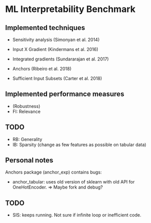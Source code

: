 # ML Interpretability Benchmark
## Implemented techniques
- Sensitivity analysis (Simonyan et al. 2014)
- Input X Gradient (Kindermans et al. 2016)
- Integrated gradients (Sundararajan et al. 2017)

- Anchors (Ribeiro et al. 2018)
- Sufficient Input Subsets (Carter et al. 2018)

## Implemented performance measures
- (Robustness)
- FI: Relevance

## TODO
- RB: Generality
- IB: Sparsity (change as few features as possible on tabular data)

## Personal notes
Anchors package (anchor_exp) contains bugs:
  - anchor_tabular: uses old version of sklearn with old API for OneHotEncoder.
=> Maybe fork and debug?

## TODO
- SIS: keeps running. Not sure if infinite loop or inefficient code.
